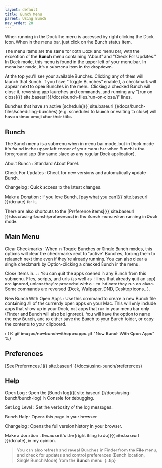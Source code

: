 ```yaml
---
layout: default
title: Bunch Menu
parent: Using Bunch
nav_order: 20
---
```

When running in the Dock the menu is accessed by right clicking the Dock icon. When in the menu bar, just click on the Bunch status item. 

The menu items are the same for both Dock and menu bar, with the exception of the __Bunch__ menu containing "About" and "Check For Updates." In Dock mode, this menu is found in the upper left of your menu bar. In menu bar mode, it's a submenu item in the dropdown.

At the top you'll see your available Bunches. Clicking any of them will launch that Bunch. If you have "Toggle Bunches" enabled, a checkmark will appear next to open Bunches in the menu. Clicking a checked Bunch will close it, reversing app launches and commands, and running any "[run on close]({{ site.baseurl }}/docs/bunch-files/run-on-close/)" lines.

Bunches that have an active [schedule]({{ site.baseurl }}/docs/bunch-files/scheduling-bunches) (e.g. scheduled to launch or waiting to close) will have a timer emoji after their title.

## Bunch

The Bunch menu is a submenu when in menu bar mode, but in Dock mode it's found in the upper left corner of your menu bar when Bunch is the foreground app (the same place as any regular Dock application).

About Bunch
: Standard About Panel.

Check For Updates
: Check for new versions and automatically update Bunch.

Changelog
: Quick access to the latest changes.

Make a Donation
: If you love Bunch, [pay what you can]({{ site.baseurl }}/donate) for it.

There are also shortcuts to the [Preference items]({{ site.baseurl }}/docs/using-bunch/preferences) in the Bunch menu when running in Dock mode.

## Main Menu

Clear Checkmarks
: When in Toggle Bunches or Single Bunch modes, this options will clear the checkmarks next to "active" Bunches, forcing them to relaunch next time even if they're already running. You can also clear a single checkmark by Option-clicking a checked Bunch in the menu.

Close Items in...
: You can quit the apps opened in any Bunch from this submenu. Files, scripts, and urls (as well as `!` lines that already quit an app) are ignored, unless they're preceded with a `!` to indicate they run on close. Some commands are reversed (Dock, Wallpaper, DND, Desktop icons...).

New Bunch With Open Apps
: Use this command to create a new Bunch file containing all of the currently open apps on your Mac. This will only include apps that show up in your Dock, not apps that run in your menu bar only (Finder and Bunch will also be ignored). You will have the option to name the new Bunch, and to either save the Bunch to your Bunch folder, or copy the contents to your clipboard.

: {% gif images/newbunchwithopenapps.gif "New Bunch With Open Apps" %}

## Preferences

[See Preferences.]({{ site.baseurl }}/docs/using-bunch/preferences)

## Help

Open Log
: Open the [Bunch log]({{ site.baseurl }}/docs/using-bunch/bunch-log) in Console for debugging.

Set Log Level
: Set the verbosity of the log messages.

Bunch Help
: Opens this page in your browser.

Changelog
: Opens the full version history in your browser.

Make a donation
: Because it's the [right thing to do]({{ site.baseurl }}/donate), in my opinion.

> You can also refresh and reveal Bunches in Finder from the __File__ menu, and check for updates and control preferences (Bunch location, Single Bunch Mode) from the __Bunch__ menu.
{:.tip}
